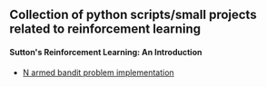 ## Collection of python scripts/small projects related to reinforcement learning


#### Sutton's Reinforcement Learning: An Introduction

- [N armed bandit problem implementation](./N_arm_bandit.py)
  
